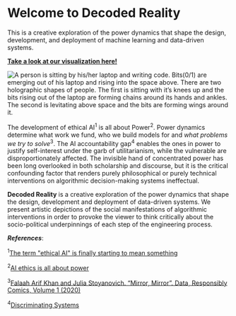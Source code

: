 Welcome to Decoded Reality
========================

This is a creative exploration of the power dynamics that shape the design, development, and deployment of machine learning and data-driven systems.

**[Take a look at our visualization here!](model_inputs.ipynb)**

![A person is sitting by his/her laptop and writing code. Bits(0/1) are emerging out of his laptop and rising into the space above. There are two holographic shapes of people. The first is sitting with it’s knees up and the bits rising out of the laptop are forming chains around its hands and ankles. The second is levitating above space and the bits are forming wings around it.](cover.gif)

The development of ethical AI<sup>1</sup> is all about Power<sup>2</sup>.
Power dynamics determine what work we fund, who we build models for and *what problems we try to solve*<sup>3</sup>.
The AI accountability gap<sup>4</sup> enables the ones in power to justify self-interest under the garb of utilitarianism, while the vulnerable are disproportionately affected. The invisible hand of concentrated power has been long overlooked in both scholarship and discourse, but it is the critical confounding factor that renders purely philosophical or purely technical interventions on algorithmic decision-making systems ineffectual.

**Decoded Reality** is a creative exploration of the power dynamics that shape the design, development and deployment of data-driven systems. We present artistic depictions of the social manifestations of algorithmic interventions in order to provoke the viewer to think critically about the socio-political underpinnings of each step of the engineering process.  

***References***:

<sup>1</sup>[The term "ethical AI" is finally starting to mean something](https://venturebeat.com/2020/08/23/the-term-ethical-ai-is-finally-starting-to-mean-something/)

<sup>2</sup>[AI ethics is all about power](https://venturebeat.com/2019/11/11/ai-ethics-is-all-about-power/)

<sup>3</sup>[Falaah Arif Khan and Julia Stoyanovich. “Mirror, Mirror”. Data, Responsibly Comics, Volume 1 (2020)](https://dataresponsibly.github.io/comics/vol1/mirror_en.pdf)

<sup>4</sup>[Discriminating Systems](https://ainowinstitute.org/discriminatingsystems.pdf)